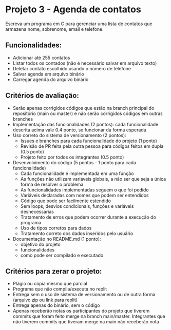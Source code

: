 # Projeto 3 - Agenda de contatos

Escreva um programa em C para gerenciar uma lista de contatos que armazena nome, sobrenome, email e telefone.

## Funcionalidades:
- Adicionar até 255 contatos
- Listar todos os contados (não é necessário salvar em arquivo texto)
- Deletar contato escolhido usando o número de telefone
- Salvar agenda em arquivo binário
- Carregar agenda do arquivo binário

## Critérios de avaliação:
- Serão apenas corrigidos códigos que estão na branch principal do repositório (main ou master) e não serão corrigidos códigos em outras branches
- Implementação das funcionalidades (2 pontos): cada funcionalidade descrita acima vale 0.4 ponto, se funcionar da forma esperada
- Uso correto do sistema de versionamento (2 pontos):
  - Issues e branches para cada funcionalidade do projeto (1 ponto)
  - Revisão de PR feita pela outra pessoa para códigos feitos em dupla (0.5 ponto)
  - Projeto feito por todos os integrantes (0.5 ponto)
- Desenvolvimento do código (5 pontos - 1 ponto para cada funcionalidade)
  - Cada funcionalidade é implementada em uma função
  - As funções não utilizam variáveis globais, a não ser que seja a única forma de resolver o problema
  - As funcionalidades implementadas seguem o que foi pedido
  - Variáveis declaradas com nomes que podem ser entendidos
  - Código que pode ser facilmente estendido
  - Sem loops, desvios condicionais, funções e variáveis desnecessárias
  - Tratamento de erros que podem ocorrer durante a execução do programa
  - Uso de tipos corretos para dados
  - Tratamento correto dos dados inseridos pelo usuário
- Documentação no README.md (1 ponto):
  - objetivo do projeto
  - funcionalidades
  - como pode ser compilado e executado

## Critérios para zerar o projeto:
- Plágio ou cópia mesmo que parcial
- Programa que não compila/executa no replit
- Entrega sem o uso de sistema de versionamento ou de outra forma (arquivo zip ou link para replit)
- Entrega apenas do binário, sem o código
- Apenas receberão notas os participantes do projeto que tiverem commits que foram feito merge na branch main/master. Integrantes que não tiverem commits que tiveram merge na main não receberão nota
